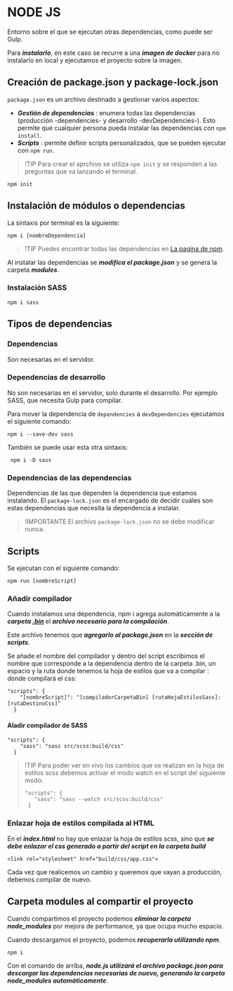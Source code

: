 # NODE JS

Entorno sobre el que se ejecutan otras dependencias, como puede ser Gulp.

Para **_instalarlo_**, en este caso se recurre a una **_imagen de docker_** para no instalarlo en local y ejecutamos el proyecto sobre la imagen.

## Creación de package.json y package-lock.json

`package.json` es un archivo destinado a gestionar varios aspectos:

- **_Gestión de dependencias_** : enumera todas las dependencias (producción -dependencies- y desarrollo -devDependencies-). Esto permite que cualquier persona pueda instalar las dependencias con `npm install`.
- **_Scripts_** : permite definir scripts personalizados, que se pueden ejecutar con `npm run`.

> !TIP
> Para crear el aprchivo se utiliza `npm init` y se responden a las preguntas que va lanzando el terminal.

```
npm init
```

## Instalación de módulos o dependencias

La sintaxis por terminal es la siguiente:

```
npm i [nombreDependencia]
```

> !TIP
> Puedes encontrar todas las dependencias en [La pagina de npm](https://www.npmjs.com/).

Al instalar las dependencias se **_modifica el package.json_** y se genera la carpeta **_modules_**.

### Instalación SASS

```
npm i sass
```

## Tipos de dependencias

### Dependencias

Son necesarias en el servidor.

### Dependencias de desarrollo

No son necesarias en el servidor, solo durante el desarrollo.
Por ejemplo SASS, que necesita Gulp para compilar.

Para mover la dependencia de `dependencies` a `devDependencies` ejecutamos el siguiente comando:

```
npm i --save-dev sass
```

También se puede usar esta otra sintaxis:

```
 npm i -D sass
```

### Dependencias de las dependencias

Dependencias de las que dependen la dependencia que estamos instalando.
El `package-lock.json` es el encargado de decidir cuáles son estas dependencias que necesita la dependencia a instalar.

> !IMPORTANTE
> El archivo `package-lock.json` no se debe modificar nunca.

## Scripts

Se ejecutan con el siguiente comando:

```
npm run [nombreScript]
```

### Añadir compilador

Cuando instalamos una dependencia, npm i agrega automáticamente a la **_carpeta [.bin](node_modules/.bin)_** el **_archivo necesario para la compilación_**.

Este archivo tenemos que **_agregarlo al package.json_** en la **_sección de scripts_**.

Se añade el nombre del compilador y dentro del script escribimos el nombre que corresponde a la dependencia dentro de la carpeta .bin, un espacio y la ruta donde tenemos la hoja de estilos que va a compilar : donde compilará el css:

```
"scripts": {
    "[nombreScript]": "[compiladorCarpetaBin] [rutaHojaEstilosSass]:[rutaDestinoCss]"
  }
```

#### Aladir compilador de SASS

```
"scripts": {
    "sass": "sass src/scss:build/css"
  }
```

>!TIP
>Para poder ver en vivo los cambios que se realizan en la hoja de estilos scss debemos activar el modo watch en el script del siguiente modo:
> ```
>"scripts": {
>    "sass": "sass --watch src/scss:build/css"
>  }
>```

### Enlazar hoja de estilos compilada al HTML
En el ***index.html*** no hay que enlazar la hoja de estilos scss, sino que ***se debe enlazar el css generado a partir del script en la carpeta build***

```
<link rel="stylesheet" href="build/css/app.css">
```

Cada vez que realicemos un cambio y queremos que vayan a producción, debemos compilar de nuevo.

## Carpeta modules al compartir el proyecto

Cuando compartimos el proyecto podemos **_eliminar la carpeta node_modules_** por mejora de performance, ya que ocupa mucho espacio.

Cuando descargamos el proyecto, podemos **_recuperarla utilizando npm_**.

```
npm i
```

Con el comando de arriba, **_node.js utilizará el archivo package.json para descargar las dependencias necesarias de nuevo, generando la carpeta node_modules automáticamente_**.
